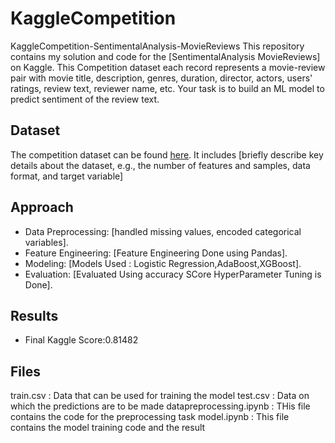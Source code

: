 # KaggleCompetition
KaggleCompetition-SentimentalAnalysis-MovieReviews
This repository contains my solution and code for the [SentimentalAnalysis MovieReviews] on Kaggle.
This Competition dataset  each record represents a movie-review pair with movie title, description, genres, duration, director, actors, users' ratings, review text, reviewer name, etc. Your task is to build an ML model to predict sentiment of the review text.

## Dataset
The competition dataset can be found [here]([link-to-kaggle-dataset](https://www.kaggle.com/competitions/sentiment-prediction-on-movie-reviews/data)). It includes [briefly describe key details about the dataset, e.g., the number of features and samples, data format, and target variable]

## Approach

- Data Preprocessing: [handled missing values, encoded categorical variables].
- Feature Engineering: [Feature Engineering Done using Pandas].
- Modeling: [Models Used : Logistic Regression,AdaBoost,XGBoost].
- Evaluation: [Evaluated Using accuracy SCore HyperParameter Tuning is Done].

## Results

- Final Kaggle Score:0.81482

## Files
train.csv : Data that can be used for training the model
test.csv : Data on which the predictions are to be made 
datapreprocessing.ipynb : THis file contains the code for the preprocessing task 
model.ipynb : This file contains the model training code and the result


  
